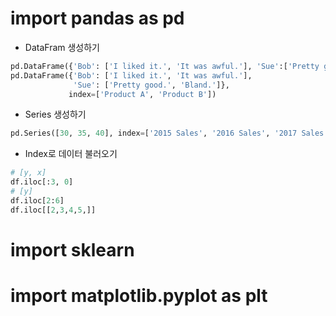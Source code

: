 # import pandas as pd
- DataFram 생성하기
```python
pd.DataFrame({'Bob': ['I liked it.', 'It was awful.'], 'Sue':['Pretty good.', 'Bland.']})
pd.DataFrame({'Bob': ['I liked it.', 'It was awful.'], 
              'Sue': ['Pretty good.', 'Bland.']},
             index=['Product A', 'Product B'])
```
- Series 생성하기
```python
pd.Series([30, 35, 40], index=['2015 Sales', '2016 Sales', '2017 Sales'], name='Product A')
```
- Index로 데이터 불러오기
```python
# [y, x]
df.iloc[:3, 0]
# [y]
df.iloc[2:6]
df.iloc[[2,3,4,5,]]
```
# import sklearn


# import matplotlib.pyplot as plt

